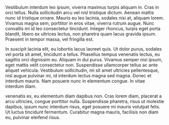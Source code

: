 Vestibulum interdum leo ipsum, viverra maximus turpis aliquam in. Cras in orci
tellus. Nulla sollicitudin arcu vel nisl tristique dictum. Aenean mattis nunc id
tristique ornare. Mauris eu leo lacinia, sodales nisi at, aliquam lorem. Vivamus
magna sem, porttitor in eros vitae, viverra rutrum augue. Nunc convallis mi id
leo consectetur tincidunt. Integer rhoncus, turpis eget porta blandit, libero ex
ultrices lectus, non pharetra quam lacus gravida ipsum. Praesent in tempor
massa, vel fringilla est. 


In suscipit lacinia elit, eu lobortis lacus laoreet quis. Ut dolor purus,
sodales vel porta sit amet, tincidunt a tellus. Phasellus tempus venenatis
lectus, eu sagittis orci dignissim eu. Aliquam in dui purus. Vivamus semper nisi
ipsum, eget mattis velit consectetur non. Suspendisse ullamcorper tellus ac ante
aliquet vehicula. Vestibulum sollicitudin, mi sit amet ultricies pellentesque,
nisl augue pulvinar mi, id interdum lectus magna sed magna. Donec et interdum
mauris. Nam posuere nunc in elementum congue. In vitae interdum diam.

venenatis ex, eu elementum diam dapibus non. Cras lorem diam, placerat a arcu
ultricies, congue porttitor nulla. Suspendisse pharetra, risus ut molestie
dapibus, ipsum nunc interdum risus, eget posuere mi mauris volutpat felis. Ut
luctus tincidunt fermentum. Curabitur magna mauris, facilisis non diam eu,
pulvinar eleifend risus.